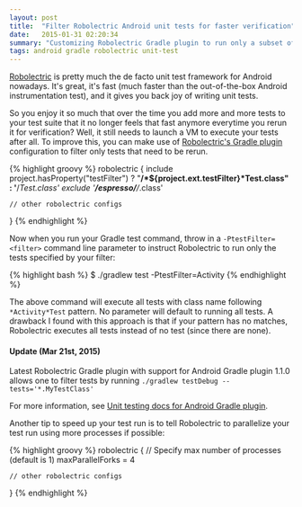 ```yaml
---
layout: post
title:  "Filter Robolectric Android unit tests for faster verification"
date:   2015-01-31 02:20:34
summary: "Customizing Robolectric Gradle plugin to run only a subset of unit tests"
tags: android gradle robolectric unit-test
---
```


[Robolectric](https://github.com/robolectric/robolectric) is pretty much the de facto unit test framework for Android nowadays. It's great, it's fast (much faster than the out-of-the-box Android instrumentation test), and it gives you back joy of writing unit tests.

So you enjoy it so much that over the time you add more and more tests to your test suite that it no longer feels that fast anymore everytime you rerun it for verification? Well, it still needs to launch a VM to execute your tests after all. To improve this, you can make use of [Robolectric's Gradle plugin](https://github.com/robolectric/robolectric-gradle-plugin#configuration-using-dsl) configuration to filter only tests that need to be rerun.

<!--more-->

{% highlight groovy %}
robolectric {
    include project.hasProperty("testFilter") ? "**/*${project.ext.testFilter}*Test.class" : '**/*Test.class'
    exclude '**/espresso/**/*.class'

    // other robolectric configs
}
{% endhighlight %}

Now when you run your Gradle test command, throw in a `-PtestFilter=<filter>` command line parameter to instruct Robolectric to run only the tests specified by your filter:

{% highlight bash %}
$ ./gradlew test -PtestFilter=Activity
{% endhighlight %}

The above command will execute all tests with class name following `*Activity*Test` pattern. No parameter will default to running all tests. A drawback I found with this approach is that if your pattern has no matches, Robolectric executes all tests instead of no test (since there are none).

<div class="bs-callout bs-callout-primary">
    <h4>Update (Mar 21st, 2015)</h4>
    <p>Latest Robolectric Gradle plugin with support for Android Gradle plugin 1.1.0 allows one to filter tests by running <code>./gradlew testDebug --tests='*.MyTestClass'</code></p>
    <p>For more information, see <a href="http://tools.android.com/tech-docs/unit-testing-support">Unit testing docs for Android Gradle plugin</a>.</p>
</div>

Another tip to speed up your test run is to tell Robolectric to parallelize your test run using more processes if possible:

{% highlight groovy %}
robolectric {
    // Specify max number of processes (default is 1)
    maxParallelForks = 4

    // other robolectric configs
}
{% endhighlight %}
